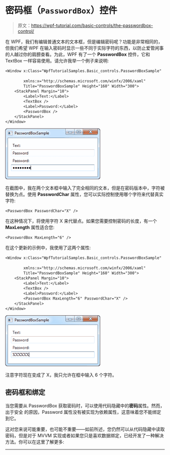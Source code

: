 # 密码框（`PasswordBox`）控件

> 原文：<https://wpf-tutorial.com/basic-controls/the-passwordbox-control/>

在 WPF，我们有编辑普通文本的文本框，但是编辑密码呢？功能是非常相同的，但我们希望 WPF 在输入密码时显示一些不同于实际字符的东西，以防止爱管闲事的人越过你的肩膀查看。为此，WPF 有了一个 **PasswordBox** 控件，它和 TextBox 一样容易使用。请允许我举一个例子来说明:

```
<Window x:Class="WpfTutorialSamples.Basic_controls.PasswordBoxSample"

        xmlns:x="http://schemas.microsoft.com/winfx/2006/xaml"
        Title="PasswordBoxSample" Height="160" Width="300">
    <StackPanel Margin="10">
        <Label>Text:</Label>
        <TextBox />
        <Label>Password:</Label>
        <PasswordBox />
    </StackPanel>
</Window>
```

![](img/37a97a87d0ad7d5d9315de7bb0543c05.png "A simple PasswordBox control")

在截图中，我在两个文本框中输入了完全相同的文本，但是在密码版本中，字符被替换为点。使用 **PasswordChar** 属性，您可以实际控制使用哪个字符来代替真实字符:

```
<PasswordBox PasswordChar="X" />
```

在这种情况下，将使用字符 X 来代替点。如果您需要控制密码的长度，有一个 **MaxLength** 属性适合您:

<input type="hidden" name="IL_IN_ARTICLE">

```
<PasswordBox MaxLength="6" />
```

在这个更新的示例中，我使用了这两个属性:

```
<Window x:Class="WpfTutorialSamples.Basic_controls.PasswordBoxSample"

        xmlns:x="http://schemas.microsoft.com/winfx/2006/xaml"
        Title="PasswordBoxSample" Height="160" Width="300">
    <StackPanel Margin="10">
        <Label>Text:</Label>
        <TextBox />
        <Label>Password:</Label>
        <PasswordBox MaxLength="6" PasswordChar="X" />
    </StackPanel>
</Window>
```

![](img/97201225901d1b51746ca003f70cc5cc.png "A simple PasswordBox control, with a couple of extra properties set")

注意字符现在变成了 X，我只允许在框中输入 6 个字符。

## 密码框和绑定

当您需要从 PasswordBox 获取密码时，可以使用代码隐藏中的**密码**属性。然而，出于安全 的原因，Password 属性没有被实现为依赖属性，这意味着您不能绑定到它。

这对您来说可能重要，也可能不重要——如前所述，您仍然可以从代码隐藏中读取密码，但是对于 MVVM 实现或者如果您只是喜欢数据绑定，已经开发了一种解决方法。你可以在这里了解更多:[](http://blog.functionalfun.net/2008/06/wpf-passwordbox-and-data-binding.html)

* * *